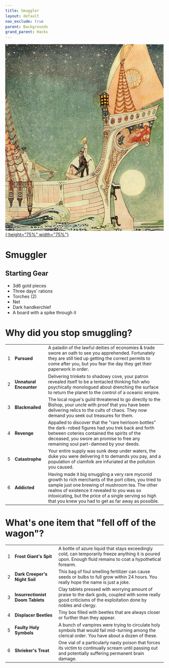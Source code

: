 ```yaml
---
title: Smuggler
layout: default
nav_exclude: true
parent: Backgrounds
grand_parent: Hacks
---
```


[![Alt text](/img/backgrounds/smuggler.jpg "East of the Sun and West of the Moon, illustrated by Kay Nielsen"){:height="75%" width="75%"}](/img/backgrounds/smuggler.jpg)

# Smuggler

## Starting Gear

- 3d6 gold pieces
- Three days’ rations
- Torches (2)
- Net
- Dark handkerchief
- A board with a spike through it

# Why did you stop smuggling?

|      |      |      |
| ---- | ---- | ---- |
| 1    |**Pursued** | A paladin of the lawful deities of economies & trade swore an oath to see you apprehended. Fortunately they are still tied up getting the correct permits to come after you, but you fear the day they get their paperwork in order. |
| 2    |**Unnatural Encounter** | Delivering trinkets to shadowy cove, your patron revealed itself to be a tentacled thinking fish who psychically monologued about drenching the surface to return the planet to the control of a oceanic empire. |
| 3    |**Blackmailed** | The local rogue's guild threatened to go directly to the Bishop, your uncle with proof that you have been delivering relics to the cults of chaos. They now demand you seek out treasures for them. |
| 4    |**Revenge** | Appalled to discover that the "rare heirloom bottles" the dark-robed figures had you trek back and forth between coteries contained the spirits of the deceased, you swore an promise to free any remaining soul part-damned by your deeds. |
| 5    |**Catastrophe** | Your entire supply was sunk deep under waters, the duke you were delivering it to demands you pay, and a population of clamfolk are infuriated at the pollution you caused. |
| 6    |**Addicted** | Having made it big smuggling a very rare myconid growth to rich merchants of the port cities, you tried to sample just one brewing of mushroom tea. The other realms of existence it revealed to you was so intoxicating, but the price of a single serving so high that you knew you had to get as far away as possible. |

# What's one item that "fell off of the wagon"?

|      |      |      |
| ---- | ---- | ---- |
| 1    |**Frost Giant's Spit** | A bottle of azure liquid that stays exceedingly cold, can temporarily freeze anything it is poured upon. Enough fluid remains to coat a hypothetical forearm. |
| 2    |**Dark Creeper's Night Soil** | This bag of foul smelling fertilizer can cause seeds or bulbs to full grow within 24 hours. You really hope the name is just a joke. |
| 3    |**Insurrectionist Doom Tablets** | Clay tablets pressed with worrying amount of praise to the dark gods, coupled with some really good criticisms of the exploitation done by nobles and clergy. |
| 4    |**Displacer Beetles** | Tiny box filled with beetles that are always closer or further than they appear. |
| 5    |**Faulty Holy Symbols** | A bunch of vampires were trying to circulate holy symbols that would fail mid-turning among the clerical order. You have about a dozen of these. |
| 6    |**Shrieker's Treat** | One vial of a particularly nasty poison that forces its victim to continually scream until passing out and potentially suffering permanent brain damage. |
